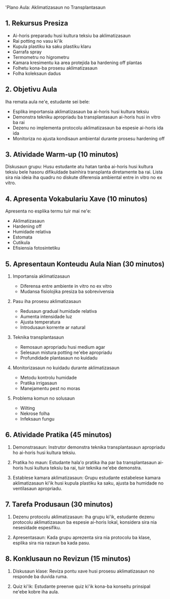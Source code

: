 'Plano Aula: Aklimatizasaun no Transplantasaun

## 1. Rekursus Presiza

- Ai-horis preparadu husi kultura teksiu ba aklimatizasaun
- Rai potting no vasu ki'ik
- Kupula plastiku ka saku plastiku klaru
- Garrafa spray
- Termometru no higrometru
- Kamara kresimentu ka area protejida ba hardening off plantas
- Folhetu kona-ba prosesu aklimatizasaun
- Folha koleksaun dadus

## 2. Objetivu Aula

Iha remata aula ne'e, estudante sei bele:
- Esplika importansia aklimatizasaun ba ai-horis husi kultura teksiu
- Demonstra tekniku apropriadu ba transplantasaun ai-horis husi in vitro ba rai
- Dezenu no implementa protocolu aklimatizasaun ba espesie ai-horis ida ida
- Monitoriza no ajusta kondisaun ambiental durante prosesu hardening off

## 3. Atividade Warm-up (10 minutos)

Diskusaun grupu: Husu estudante atu hatan tanba ai-horis husi kultura teksiu bele hasoru difikuldade bainhira transplanta diretamente ba rai. Lista sira nia ideia iha quadru no diskute diferensia ambiental entre in vitro no ex vitro.

## 4. Apresenta Vokabulariu Xave (10 minutos)

Apresenta no esplika termu tuir mai ne'e:
- Aklimatizasaun
- Hardening off
- Humidade relativa
- Estomata
- Cutikula
- Efisiensia fotosintetiku

## 5. Apresentaun Konteudu Aula Nian (30 minutos)

1. Importansia aklimatizasaun
   - Diferensa entre ambiente in vitro no ex vitro
   - Mudansa fisiolojika presiza ba sobrevivensia

2. Pasu iha prosesu aklimatizasaun
   - Redusaun gradual humidade relativa
   - Aumenta intensidade luz
   - Ajusta temperatura
   - Introdusaun korrente ar natural

3. Teknika transplantasaun
   - Remosaun apropriadu husi medium agar
   - Selesaun mistura potting ne'ebe apropriadu
   - Profundidade plantasaun no kuidadu

4. Monitorizasaun no kuidadu durante aklimatizasaun
   - Metodu kontrolu humidade
   - Pratika irrigasaun
   - Manejamentu pest no moras

5. Problema komun no solusaun
   - Wilting
   - Nekrose folha
   - Infeksaun fungu

## 6. Atividade Pratika (45 minutos)

1. Demonstrasaun: Instrutor demonstra teknika transplantasaun apropriadu ho ai-horis husi kultura teksiu.

2. Pratika ho maun: Estudante hala'o pratika iha par ba transplantasaun ai-horis husi kultura teksiu ba rai, tuir teknika ne'ebe demonstra.

3. Establese kamara aklimatizasaun: Grupu estudante estabelese kamara aklimatizasaun ki'ik husi kupula plastiku ka saku, ajusta ba humidade no ventilasaun apropriadu.

## 7. Tarefa Produsaun (30 minutos)

1. Dezenu protocolu aklimatizasaun: Iha grupu ki'ik, estudante dezenu protocolu aklimatizasaun ba espesie ai-horis lokal, konsidera sira nia nesesidade espesifiku.

2. Apresentasaun: Kada grupu aprezenta sira nia protocolu ba klase, esplika sira nia razaun ba kada pasu.

## 8. Konklusaun no Revizun (15 minutos)

1. Diskusaun klase: Reviza pontu xave husi prosesu aklimatizasaun no responde ba duvida ruma.

2. Quiz ki'ik: Estudante preenxe quiz ki'ik kona-ba konseitu prinsipal ne'ebe kobre iha aula.

##
